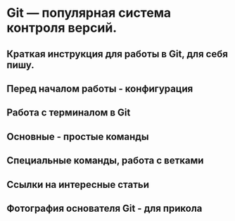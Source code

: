 # Git — популярная система контроля версий. 

## Краткая инструкция для работы в Git, для себя пишу.

## Перед началом работы - конфигурация

## Работа с терминалом в Git

## Основные - простые команды

## Специальные команды, работа с ветками 

## Ссылки на интересные статьи

## Фотография основателя Git - для прикола 

